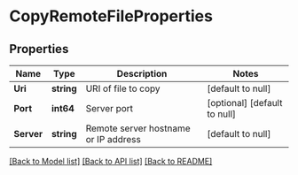 # CopyRemoteFileProperties

## Properties
Name | Type | Description | Notes
------------ | ------------- | ------------- | -------------
**Uri** | **string** | URI of file to copy | [default to null]
**Port** | **int64** | Server port | [optional] [default to null]
**Server** | **string** | Remote server hostname or IP address | [default to null]

[[Back to Model list]](../README.md#documentation-for-models) [[Back to API list]](../README.md#documentation-for-api-endpoints) [[Back to README]](../README.md)

